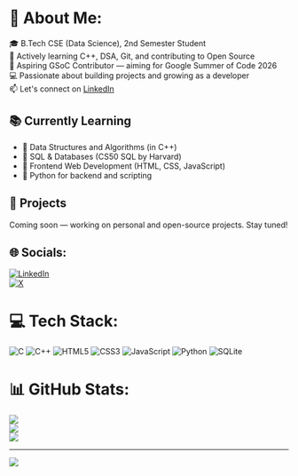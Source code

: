 # 💫 About Me:
🎓 B.Tech CSE (Data Science), 2nd Semester Student  
🌱 Actively learning C++, DSA, Git, and contributing to Open Source  
🎯 Aspiring GSoC Contributor — aiming for Google Summer of Code 2026  
💻 Passionate about building projects and growing as a developer  
📫 Let's connect on [LinkedIn](https://linkedin.com/in/sajal-cse)

## 📚 Currently Learning
- 🔹 Data Structures and Algorithms (in C++)
- 🔹 SQL & Databases (CS50 SQL by Harvard)
- 🔹 Frontend Web Development (HTML, CSS, JavaScript)
- 🔹 Python for backend and scripting

## 🚀 Projects
Coming soon — working on personal and open-source projects. Stay tuned!

## 🌐 Socials:
[![LinkedIn](https://img.shields.io/badge/LinkedIn-%230077B5.svg?logo=linkedin&logoColor=white)](https://linkedin.com/in/sajal-cse)  
[![X](https://img.shields.io/badge/X-black.svg?logo=X&logoColor=white)](https://x.com/sajal_cse)

# 💻 Tech Stack:
![C](https://img.shields.io/badge/c-%2300599C.svg?style=for-the-badge&logo=c&logoColor=white)
![C++](https://img.shields.io/badge/c++-%2300599C.svg?style=for-the-badge&logo=c%2B%2B&logoColor=white)
![HTML5](https://img.shields.io/badge/html5-%23E34F26.svg?style=for-the-badge&logo=html5&logoColor=white)
![CSS3](https://img.shields.io/badge/css3-%231572B6.svg?style=for-the-badge&logo=css3&logoColor=white)
![JavaScript](https://img.shields.io/badge/javascript-%23323330.svg?style=for-the-badge&logo=javascript&logoColor=%23F7DF1E)
![Python](https://img.shields.io/badge/python-3670A0?style=for-the-badge&logo=python&logoColor=ffdd54)
![SQLite](https://img.shields.io/badge/sqlite-%2307405e.svg?style=for-the-badge&logo=sqlite&logoColor=white)

# 📊 GitHub Stats:
![](https://github-readme-stats.vercel.app/api?username=sajal-cse&theme=tokyonight&hide_border=false&include_all_commits=false&count_private=false)<br/>
![](https://nirzak-streak-stats.vercel.app/?user=sajal-cse&theme=tokyonight&hide_border=false)<br/>
![](https://github-readme-stats.vercel.app/api/top-langs/?username=sajal-cse&theme=tokyonight&hide_border=false&include_all_commits=false&count_private=false&layout=compact)

---

[![](https://visitcount.itsvg.in/api?id=sajal-cse&icon=0&color=6)](https://visitcount.itsvg.in)
